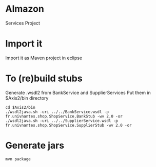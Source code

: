 # Almazon
Services Project

# Import it

Import it as Maven project in eclipse

# To (re)build stubs

Generate .wsdl2 from BankService and SupplierServices
Put them in $Axis2/bin directory

```
cd $Axis2/bin
./wsdl2java.sh -uri ../../BankService.wsdl -p fr.univnantes.shop.ShopService.BankStub -wv 2.0 -or
./wsdl2java.sh -uri ../../SupplierService.wsdl -p fr.univnantes.shop.ShopService.SupplierStub -wv 2.0 -or
```

# Generate jars

```
mvn package
```

